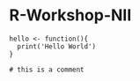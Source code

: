 # R-Workshop-NII

```{R Basics}
hello <- function(){
  print('Hello World')
}

# this is a comment

```
